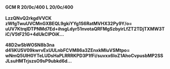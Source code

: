 #### GCM R 20/0c/400 L 20/0c/400
**LzzQNvQ2rkgdVVCK**<br/>**zWfgTwuUVCMnGXBEQL9gkiYYg1S6RatMVHX32Py9Y/o=**<br/>**uUV7KtrqIDTPNMd7Ed+ihsgLdyr51nvotaQRFMgSzbyirLfZT2TDjTXMW3TiC/V5tF21G+4dUkClPOiK...**<br/><br/>
**48D2wSbWOSN8b3na**<br/>**d41iKUSV09kwrvExUULnbFCVM86a3ZEnxkMIuVSMtpo=**<br/>**wNmQ5UIH0YTeLUDsHaPLRRRKPD3P1fFi/suvxx6loZ1AhoCvpusbMP2SSJLsuHMTrjszsO9sP9ubkd6d...**